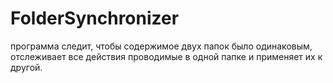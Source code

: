 # FolderSynchronizer

программа следит, чтобы содержимое двух папок было одинаковым, отслеживает все действия проводимые в одной папке и применяет их к другой.
